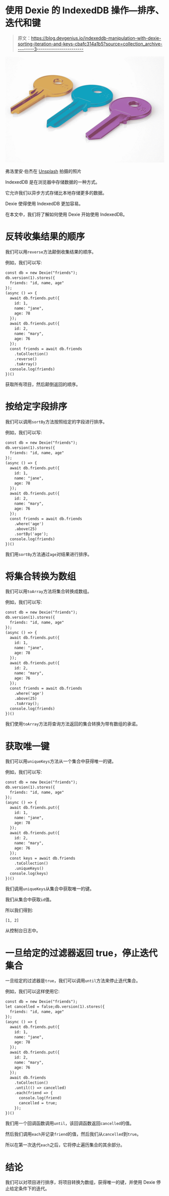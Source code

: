 # 使用 Dexie 的 IndexedDB 操作—排序、迭代和键

> 原文：<https://blog.devgenius.io/indexeddb-manipulation-with-dexie-sorting-iteration-and-keys-cbafc314a1b5?source=collection_archive---------3----------------------->

![](img/158e380492f188cb018849c28cf96e11.png)

弗洛里安·伯杰在 [Unsplash](https://unsplash.com?utm_source=medium&utm_medium=referral) 拍摄的照片

IndexedDB 是在浏览器中存储数据的一种方式。

它允许我们以异步方式存储比本地存储更多的数据。

Dexie 使得使用 IndexedDB 更加容易。

在本文中，我们将了解如何使用 Dexie 开始使用 IndexedDB。

# 反转收集结果的顺序

我们可以用`reverse`方法颠倒收集结果的顺序。

例如，我们可以写:

```
const db = new Dexie("friends");
db.version(1).stores({
  friends: "id, name, age"
});
(async () => {
  await db.friends.put({
    id: 1,
    name: "jane",
    age: 78
  });
  await db.friends.put({
    id: 2,
    name: "mary",
    age: 76
  });
  const friends = await db.friends
    .toCollection()
    .reverse()
    .toArray()
  console.log(friends)
})()
```

获取所有项目，然后颠倒返回的顺序。

# 按给定字段排序

我们可以调用`sortBy`方法按照给定的字段进行排序。

例如，我们可以写:

```
const db = new Dexie("friends");
db.version(1).stores({
  friends: "id, name, age"
});
(async () => {
  await db.friends.put({
    id: 1,
    name: "jane",
    age: 78
  });
  await db.friends.put({
    id: 2,
    name: "mary",
    age: 76
  });
  const friends = await db.friends
    .where('age')
    .above(25)    
    .sortBy('age');
  console.log(friends)
})()
```

我们用`sortBy`方法通过`age`对结果进行排序。

# 将集合转换为数组

我们可以用`toArray`方法将集合转换成数组。

例如，我们可以写:

```
const db = new Dexie("friends");
db.version(1).stores({
  friends: "id, name, age"
});
(async () => {
  await db.friends.put({
    id: 1,
    name: "jane",
    age: 78
  });
  await db.friends.put({
    id: 2,
    name: "mary",
    age: 76
  });
  const friends = await db.friends
    .where('age')
    .above(25)    
    .toArray();
  console.log(friends)
})()
```

我们使用`toArray`方法将查询方法返回的集合转换为带有数组的承诺。

# 获取唯一键

我们可以用`uniqueKeys`方法从一个集合中获得唯一的键。

例如，我们可以写:

```
const db = new Dexie("friends");
db.version(1).stores({
  friends: "id, name, age"
});
(async () => {
  await db.friends.put({
    id: 1,
    name: "jane",
    age: 78
  });
  await db.friends.put({
    id: 2,
    name: "mary",
    age: 76
  });
  const keys = await db.friends
    .toCollection()
    .uniqueKeys()
  console.log(keys)
})()
```

我们调用`uniqueKeys`从集合中获取唯一的键。

我们从集合中获取`id`值。

所以我们得到:

```
[1, 2]
```

从控制台日志中。

# 一旦给定的过滤器返回 true，停止迭代集合

一旦给定的过滤器是`true`，我们可以调用`until`方法来停止迭代集合。

例如，我们可以这样使用它:

```
const db = new Dexie("friends");
let cancelled = false;db.version(1).stores({
  friends: "id, name, age"
});
(async () => {
  await db.friends.put({
    id: 1,
    name: "jane",
    age: 78
  });
  await db.friends.put({
    id: 2,
    name: "mary",
    age: 76
  });
  await db.friends
    .toCollection()
    .until(() => cancelled)
    .each(friend => {
      console.log(friend)
      cancelled = true;
    });
})()
```

我们用一个回调函数调用`until`，该回调函数返回`cancelled`的值。

然后我们调用`each`并记录`friend`的值，然后我们从`cancelled`到`true`。

所以在第一次迭代`each`之后，它将停止遍历集合的其余部分。

# 结论

我们可以对项目进行排序，将项目转换为数组，获得唯一的键，并使用 Dexie 停止给定条件下的迭代。